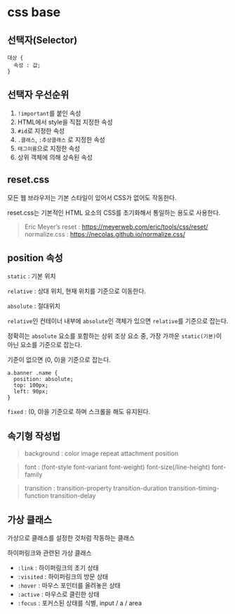 # css base

## 선택자(Selector)
```
대상 {
  속성 : 값;
}
```

## 선택자 우선순위
1. `!important`를 붙인 속성
2. HTML에서 style을 직접 지정한 속성
3. `#id`로 지정한 속성
4. `.클래스`, `:추상클래스` 로 지정한 속성
5. `태그이름`으로 지정한 속성
6. 상위 객체에 의해 상속된 속성


## reset.css

모든 웹 브라우저는 기본 스타일이 있어서 CSS가 없어도 작동한다.

reset.css는 기본적인 HTML 요소의 CSS를 초기화해서 통일하는 용도로 사용한다.

> Eric Meyer’s reset : https://meyerweb.com/eric/tools/css/reset/
normalize.css : https://necolas.github.io/normalize.css/

## position 속성

`static` : 기본 위치

`relative` : 상대 위치, 현재 위치를 기준으로 이동한다.

`absolute` : 절대위치

`relative`인 컨테이너 내부에 `absolute`인 객체가 있으면 `relative`를 기준으로 잡는다.

정확히는 `absolute` 요소를 포함하는 상위 조상 요소 중, 가장 가까운 `static(기본)`이 아닌 요소를 기준으로 잡는다.

기준이 없으면 (0, 0)을 기준으로 잡는다.

```
a.banner .name {
  position: absolute;
  top: 100px;
  left: 90px;
}
```

`fixed` : (0, 0)을 기준으로 하며 스크롤을 해도 유지된다.


## 속기형 작성법

> background : color image repeat attachment position

> font : (font-style font-variant font-weight) font-size(/line-height) font-family

> transition : transition-property transition-duration transition-timing-function transition-delay

## 가상 클래스
가상으로 클래스를 설정한 것처럼 작동하는 클래스

하이퍼링크와 관련된 가상 클래스
- `:link` : 하이퍼링크의 초기 상태
- `:visited` : 하이퍼링크의 방문 상태
- `:hover` : 마우스 포인터를 올려놓은 상태
- `:active` : 마우스로 클린한 상태
- `:focus` : 포커스된 상태를 식별, input / a / area
